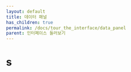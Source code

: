 ```yaml
---
layout: default
title: 데이터 패널
has_children: true
permalink: /docs/tour_the_interface/data_panel
parent: 인터페이스 둘러보기
---
```

# s